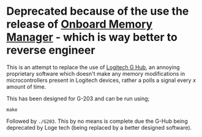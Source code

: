# Deprecated because of the use the release of [Onboard Memory Manager](https://www.reddit.com/r/LogitechG/comments/k4nvm4/new_logitech_onboard_memory_manager/) - which is way better to reverse engineer


This is an attempt to replace the use of [Logitech G Hub](https://www.logitechg.com/en-eu/innovation/g-hub.html), an annoying proprietary software which doesn't make any memory modifications in microcontrollers present in Logitech devices, rather a polls a signal every *x* amount of time.

This has been designed for G-203 and can be run using;

```
make
```
Followed by `./G203`. This by no means is complete due the G-Hub being deprecated by Loge tech (being replaced by a better designed software).
